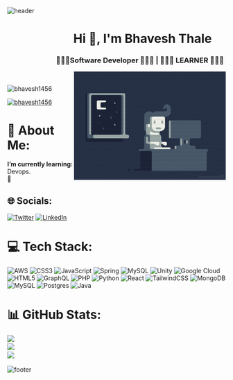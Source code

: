 ![header](https://capsule-render.vercel.app/api?type=wave&color=gradient&height=300&section=header&text=Bhavesh%20Thale%20&fontSize=90)

<h1>&nbsp;&nbsp;&nbsp;&nbsp;&nbsp;&nbsp;&nbsp;&nbsp;&nbsp;&nbsp;&nbsp;&nbsp;&nbsp;&nbsp;&nbsp;&nbsp;&nbsp;&nbsp;&nbsp;&nbsp;&nbsp;
  &nbsp;Hi 👋, I'm Bhavesh Thale</h1>
<h3>&nbsp;&nbsp;&nbsp;&nbsp;&nbsp;&nbsp;&nbsp;&nbsp;&nbsp;&nbsp;&nbsp;&nbsp;&nbsp;&nbsp;&nbsp;&nbsp;&nbsp;&nbsp;&nbsp;&nbsp;
  &nbsp;&nbsp;&nbsp;&nbsp;&nbsp;&nbsp;&nbsp;&nbsp;👨🏻‍💻Software Developer 👨🏻‍💻 | 👨🏻‍🎓 LEARNER 👨🏻‍🎓</h3>
  <img align="right" alt="Coding" src="https://github.com/rockingrohit9639/rockingrohit9639/blob/main/coding.gif" width="350" height="250" /><br>

<p align="left"> <img src="https://komarev.com/ghpvc/?username=bhavesh1456&label=Profile%20views&color=0e75b6&style=flat" alt="bhavesh1456" /> </p>

<p align="left"> <a href="https://twitter.com/bhavesh1456" target="blank"><img src="https://img.shields.io/twitter/follow/bhavesh1456?logo=twitter&style=for-the-badge" alt="bhavesh1456" /></a> </p>

# 💫 About Me:
**I’m currently learning:** Devops.<br>💬



  ## 🌐 Socials:
[![Twitter](https://img.shields.io/badge/Twitter-%231DA1F2.svg?logo=Twitter&logoColor=white)](https://twitter.com/bhavesh1456)  [![LinkedIn](https://img.shields.io/badge/LinkedIn-%230077B5.svg?logo=linkedin&logoColor=white)](https://linkedin.com/in/bhavesh-thale-741991167)
</p>

# 💻 Tech Stack:
![AWS](https://img.shields.io/badge/AWS-%23FF9900.svg?style=for-the-badge&logo=amazon-aws&logoColor=white) ![CSS3](https://img.shields.io/badge/css3-%231572B6.svg?style=for-the-badge&logo=css3&logoColor=white) ![JavaScript](https://img.shields.io/badge/javascript-%23323330.svg?style=for-the-badge&logo=javascript&logoColor=%23F7DF1E) ![Spring](https://img.shields.io/badge/Spring-6DB33F?style=for-the-badge&logo=spring&logoColor=white) ![MySQL](https://img.shields.io/badge/MySQL-00000F?style=for-the-badge&logo=mysql&logoColor=white) ![Unity](https://img.shields.io/badge/Unity-100000?style=for-the-badge&logo=unity&logoColor=white) ![Google Cloud](https://img.shields.io/badge/Google_Cloud-4285F4?style=for-the-badge&logo=google-cloud&logoColor=white) ![HTML5](https://img.shields.io/badge/html5-%23E34F26.svg?style=for-the-badge&logo=html5&logoColor=white) ![GraphQL](https://img.shields.io/badge/-GraphQL-E10098?style=for-the-badge&logo=graphql&logoColor=white) ![PHP](https://img.shields.io/badge/php-%23777BB4.svg?style=for-the-badge&logo=php&logoColor=white) ![Python](https://img.shields.io/badge/python-3670A0?style=for-the-badge&logo=python&logoColor=ffdd54) ![React](https://img.shields.io/badge/react-%2320232a.svg?style=for-the-badge&logo=react&logoColor=%2361DAFB) ![TailwindCSS](https://img.shields.io/badge/tailwindcss-%2338B2AC.svg?style=for-the-badge&logo=tailwind-css&logoColor=white) ![MongoDB](https://img.shields.io/badge/MongoDB-%234ea94b.svg?style=for-the-badge&logo=mongodb&logoColor=white) ![MySQL](https://img.shields.io/badge/mysql-%2300f.svg?style=for-the-badge&logo=mysql&logoColor=white) ![Postgres](https://img.shields.io/badge/postgres-%23316192.svg?style=for-the-badge&logo=postgresql&logoColor=white) ![Java](https://img.shields.io/badge/Java-ED8B00?style=for-the-badge&logo=openjdk&logoColor=white)

# 📊 GitHub Stats:
![](https://github-readme-stats.vercel.app/api?username=nwaliaez&theme=dark&hide_border=false&include_all_commits=false&count_private=false)<br/>
![](https://github-readme-streak-stats.herokuapp.com/?user=nwaliaez&theme=dark&hide_border=false)<br/>
![](https://github-readme-stats.vercel.app/api/top-langs/?username=nwaliaez&theme=dark&hide_border=false&include_all_commits=false&count_private=false&layout=compact)



![footer](https://capsule-render.vercel.app/api?type=wave&color=gradient&height=300&section=footer&fontSize=90)
